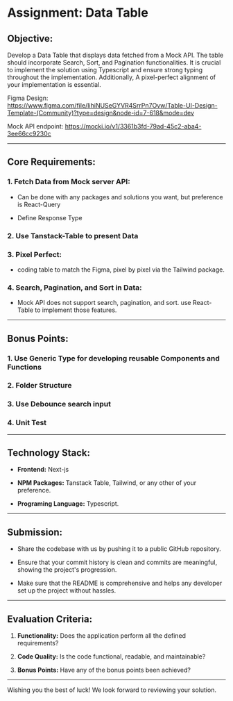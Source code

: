 # Assignment: Data Table



## Objective:



Develop a Data Table that displays data fetched from a Mock API. The table should incorporate Search, Sort, and Pagination functionalities. It is crucial to implement the solution using Typescript and ensure strong typing throughout the implementation. Additionally, A pixel-perfect alignment of your implementation is essential.


Figma Design: https://www.figma.com/file/IihiNUSeGYVR4SrrPn7Ovw/Table-UI-Design-Template-(Community)?type=design&node-id=7-618&mode=dev

Mock API endpoint: https://mocki.io/v1/3361b3fd-79ad-45c2-aba4-3ee66cc9230c

---



## Core Requirements:



### 1. Fetch Data from Mock server API:



- Can be done with any packages and solutions you want, but preference is React-Query

- Define Response Type



### 2. Use Tanstack-Table to present Data



### 3. Pixel Perfect:



- coding table to match the Figma, pixel by pixel via the Tailwind package.



### 4. Search, Pagination, and Sort in Data:



- Mock API does not support search, pagination, and sort. use React-Table to implement those features.





---



## Bonus Points:



### 1. Use Generic Type for developing reusable Components and Functions



### 2. Folder Structure



### 3. Use Debounce search input



### 4. Unit Test





---



## Technology Stack:



- **Frontend:** Next-js

- **NPM Packages:** Tanstack Table, Tailwind, or any other of your preference.

- **Programing Language:** Typescript.



---



## Submission:



- Share the codebase with us by pushing it to a public GitHub repository.

- Ensure that your commit history is clean and commits are meaningful, showing the project's progression.

- Make sure that the README is comprehensive and helps any developer set up the project without hassles.



---



## Evaluation Criteria:



1. **Functionality:** Does the application perform all the defined requirements?

2. **Code Quality:** Is the code functional, readable, and maintainable?

3. **Bonus Points:** Have any of the bonus points been achieved?



---



Wishing you the best of luck! We look forward to reviewing your solution.

